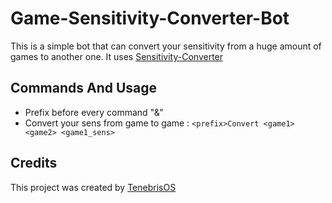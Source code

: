# Game-Sensitivity-Converter-Bot
This is a simple bot that can convert your sensitivity from a huge amount of games to another one. It uses [Sensitivity-Converter]([https://github.com/TenebrisOS](https://armorygaminggear.com/sensitivity-converter))
## Commands And Usage
- Prefix before every command "&"
- Convert your sens from game to game : ``` <prefix>Convert <game1> <game2> <game1_sens> ```
## Credits 
This project was created by [TenebrisOS](https://github.com/TenebrisOS)
